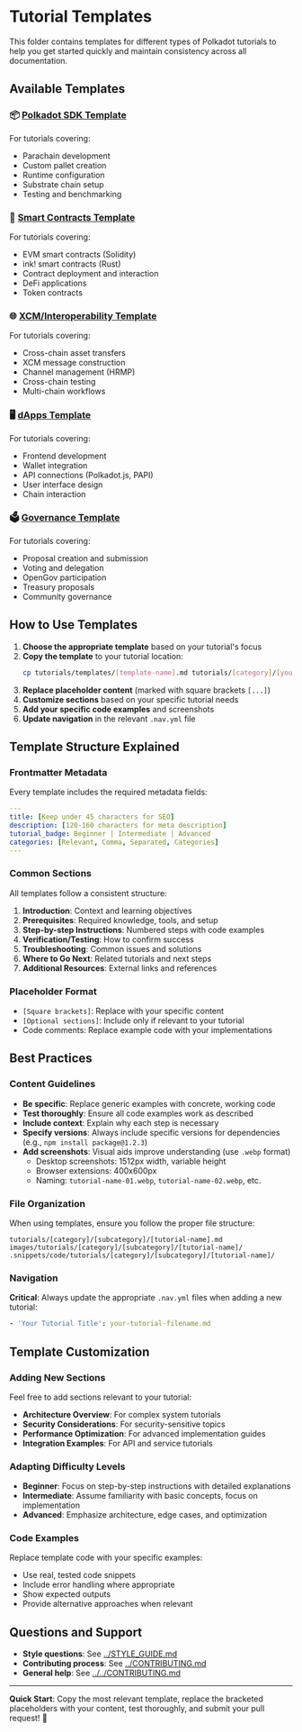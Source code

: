 # Tutorial Templates

This folder contains templates for different types of Polkadot tutorials to help you get started quickly and maintain consistency across all documentation.

## Available Templates

### 📦 [Polkadot SDK Template](polkadot-sdk-template.md)
For tutorials covering:
- Parachain development
- Custom pallet creation  
- Runtime configuration
- Substrate chain setup
- Testing and benchmarking

### 💎 [Smart Contracts Template](smart-contracts-template.md)
For tutorials covering:
- EVM smart contracts (Solidity)
- ink! smart contracts (Rust)
- Contract deployment and interaction
- DeFi applications
- Token contracts

### 🌐 [XCM/Interoperability Template](xcm-interoperability-template.md)
For tutorials covering:
- Cross-chain asset transfers
- XCM message construction
- Channel management (HRMP)
- Cross-chain testing
- Multi-chain workflows

### 🖥️ [dApps Template](dapps-template.md)
For tutorials covering:
- Frontend development
- Wallet integration  
- API connections (Polkadot.js, PAPI)
- User interface design
- Chain interaction

### 🗳️ [Governance Template](governance-template.md)
For tutorials covering:
- Proposal creation and submission
- Voting and delegation
- OpenGov participation
- Treasury proposals
- Community governance

## How to Use Templates

1. **Choose the appropriate template** based on your tutorial's focus
2. **Copy the template** to your tutorial location:
   ```bash
   cp tutorials/templates/[template-name].md tutorials/[category]/[your-tutorial].md
   ```
3. **Replace placeholder content** (marked with square brackets `[...]`)
4. **Customize sections** based on your specific tutorial needs
5. **Add your specific code examples** and screenshots
6. **Update navigation** in the relevant `.nav.yml` file

## Template Structure Explained

### Frontmatter Metadata
Every template includes the required metadata fields:
```yaml
---
title: [Keep under 45 characters for SEO]
description: [120-160 characters for meta description]  
tutorial_badge: Beginner | Intermediate | Advanced
categories: [Relevant, Comma, Separated, Categories]
---
```

### Common Sections
All templates follow a consistent structure:

1. **Introduction**: Context and learning objectives
2. **Prerequisites**: Required knowledge, tools, and setup
3. **Step-by-step Instructions**: Numbered steps with code examples
4. **Verification/Testing**: How to confirm success
5. **Troubleshooting**: Common issues and solutions
6. **Where to Go Next**: Related tutorials and next steps
7. **Additional Resources**: External links and references

### Placeholder Format
- `[Square brackets]`: Replace with your specific content
- `[Optional sections]`: Include only if relevant to your tutorial
- Code comments: Replace example code with your implementations

## Best Practices

### Content Guidelines
- **Be specific**: Replace generic examples with concrete, working code
- **Test thoroughly**: Ensure all code examples work as described
- **Include context**: Explain why each step is necessary
- **Specify versions**: Always include specific versions for dependencies (e.g., `npm install package@1.2.3`)
- **Add screenshots**: Visual aids improve understanding (use `.webp` format)
  - Desktop screenshots: 1512px width, variable height
  - Browser extensions: 400x600px
  - Naming: `tutorial-name-01.webp`, `tutorial-name-02.webp`, etc.

### File Organization
When using templates, ensure you follow the proper file structure:
```
tutorials/[category]/[subcategory]/[tutorial-name].md
images/tutorials/[category]/[subcategory]/[tutorial-name]/
.snippets/code/tutorials/[category]/[subcategory]/[tutorial-name]/
```

### Navigation
**Critical**: Always update the appropriate `.nav.yml` files when adding a new tutorial:
```yaml
- 'Your Tutorial Title': your-tutorial-filename.md
```

## Template Customization

### Adding New Sections
Feel free to add sections relevant to your tutorial:
- **Architecture Overview**: For complex system tutorials  
- **Security Considerations**: For security-sensitive topics
- **Performance Optimization**: For advanced implementation guides
- **Integration Examples**: For API and service tutorials

### Adapting Difficulty Levels
- **Beginner**: Focus on step-by-step instructions with detailed explanations
- **Intermediate**: Assume familiarity with basic concepts, focus on implementation
- **Advanced**: Emphasize architecture, edge cases, and optimization

### Code Examples
Replace template code with your specific examples:
- Use real, tested code snippets
- Include error handling where appropriate
- Show expected outputs
- Provide alternative approaches when relevant

## Questions and Support

- **Style questions**: See [../STYLE_GUIDE.md](../STYLE_GUIDE.md)
- **Contributing process**: See [../CONTRIBUTING.md](../CONTRIBUTING.md)  
- **General help**: See [../../CONTRIBUTING.md](../../CONTRIBUTING.md)

---

**Quick Start**: Copy the most relevant template, replace the bracketed placeholders with your content, test thoroughly, and submit your pull request! 🚀